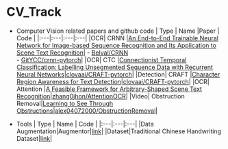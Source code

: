 # CV_Track
- Computer Vision related papers and github code
  | Type | Name |Paper | Code |
  |:---|:---|:---|:---|
  |OCR| CRNN |[An End-to-End Trainable Neural Network for Image-based Sequence Recognition and Its Application to Scene Text Recognition](https://arxiv.org/pdf/1507.05717.pdf)| - [Belval/CRNN](https://github.com/Belval/CRNN)<br> - [GitYCC/crnn-pytorch](https://github.com/GitYCC/crnn-pytorch)|
  |OCR| CTC |[Connectionist Temporal Classification: Labelling Unsegmented Sequence Data with Recurrent Neural Networks](https://www.cs.toronto.edu/~graves/icml_2006.pdf)|[clovaai/CRAFT-pytorch](https://github.com/clovaai/CRAFT-pytorch)|
  |Detection| CRAFT |[Character Region Awareness for Text Detection](https://arxiv.org/abs/1904.01941)|[clovaai/CRAFT-pytorch](https://github.com/clovaai/CRAFT-pytorch)|
  |OCR| Attention |[A Feasible Framework for Arbitrary-Shaped Scene Text Recognition](https://arxiv.org/pdf/1912.04561.pdf)|[zhang0jhon/AttentionOCR](https://github.com/zhang0jhon/AttentionOCR)|
  |Video| Obstruction Removal|[Learning to See Through Obstructions](https://arxiv.org/pdf/2004.01180v1.pdf)|[alex04072000/ObstructionRemoval](https://github.com/alex04072000/ObstructionRemoval)|

- Tools
  | Type | Name | Code |
  |:---|:---|:---|
  |Data Augmentation|Augmentor|[link](https://github.com/mdbloice/Augmentor)|
  |Dataset|Traditional Chinese Handwriting Dataset|[link](https://github.com/AI-FREE-Team/Traditional-Chinese-Handwriting-Dataset)|

